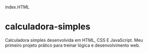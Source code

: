index.HTML
# calculadora-simples
Calculadora simples desenvolvida em HTML, CSS E JavaScript. Meu primeiro projeto prático para treinar lógica e desenvolvimento web.
